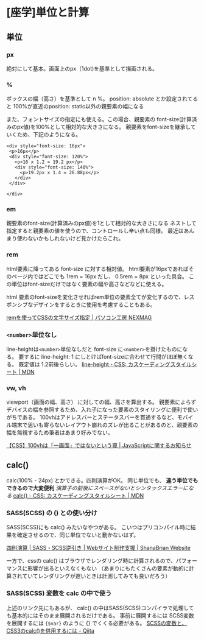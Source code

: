 
# [座学]単位と計算

## 単位
### px
絶対にして基本。画面上のpx（1dot)を基準として描画される。


### %
ボックスの幅（高さ）を基準として n %。
position: absolute とか設定されてると 100%が直近のposition: static以外の親要素の幅になる

また、フォントサイズの指定にも使える。この場合、親要素の font-size(計算済みのpx値)を100%として相対的な大きさになる。
親要素をfont-sizeを継承していくため、下記のようになる。

```
<div style="font-size: 16px">
 <p>16px</p>
 <div style="font-size: 120%">
   <p>16 x 1.2 = 19.2 px</p>
   <div style="font-size: 140%">
     <p>19.2px x 1.4 = 26.88px</p>
   </div>
 </div>

</div>
```


### em
親要素のfont-size(計算済みのpx値)を1として相対的な大きさになる
ネストして指定すると親要素の値を使うので、コントロールし辛い点も同様。
最近はあんまり使わないかもしれないけど見かけたらこれ。

### rem
html要素に降ってある font-size に対する相対値。
html要素が16pxであればそのページ内ではどこでも 1rem = 16px だし、 0.5rem = 8px といった具合。
この単位はfont-sizeだけではなく要素の幅や高さなどなどに使える。

html 要素のfont-sizeを変化させればrem単位の要素全てが変化するので、レスポンシブなデザインをするときに使用を考慮することもある。

[remを使ってCSSの文字サイズ指定 \| パソコン工房 NEXMAG](https://www.pc-koubou.jp/magazine/23912)


### `<number>`単位なし
line-heightは`<number>`単位なしだと font-size に`<number>`を掛けたものになる。
要するに line-height: 1 にしとけばfont-sizeに合わせて行間がほぼ無くなる。
既定値は 1.2前後らしい。
[line\-height \- CSS: カスケーディングスタイルシート \| MDN](https://developer.mozilla.org/ja/docs/Web/CSS/line-height)


### vw, vh
viewport（画面の幅、高さ） に対しての幅、高さを算出する。
親要素によらずデバイスの幅を参照するため、入れ子になった要素のスタイリングに便利で使いがちである。
100vhはアドレスバーとステータスバーを貫通するなど、モバイル端末で思いも寄らないレイアウト崩れのズレが出ることがあるのと、親要素の幅を無視するため筆者はあまり好みでない。

[【CSS】100vhは「一画面」ではないという罠 \| JavaScriptに関するお知らせ](https://jsnotice.com/posts/2019-03-30/)


## calc()

calc(100% - 24px) とかできる。四則演算がOK。
同じ単位でも、 **違う単位でもできるので大変便利**
*演算子の前後にスペースがないとシンタックスエラーになる*
[calc\(\) \- CSS: カスケーディングスタイルシート \| MDN](https://developer.mozilla.org/ja/docs/Web/CSS/calc())

### SASS(SCSS) の () との使い分け
SASS(SCSS)にも calc() みたいなやつがある。
こいつはプリコンパイル時に結果を確定させるので、同じ単位でないと動かないはず。

[四則演算 \| SASS・SCSS逆引き \| Webサイト制作支援 \| ShanaBrian Website](https://shanabrian.com/web/sass/4arithmetic-operations.php)

一方で、cssの calc() はブラウザでレンダリング時に計算されるので、パフォーマンスに影響が出るといえなくもない
（あまりにもたくさんの要素が動的に計算されていてレンダリングが遅いときは計測してみても良いだろう）


### SASS(SCSS) 変数を calc の中で使う
上述のリンク先にもあるが、 calc() の中はSASS(SCSS)コンパイラで処理しても基本的にはそのまま展開されるだけである。
事前に展開するには SCSS変数を展開するには `{$var}` のように {} でくくる必要がある。
[SCSSの変数と、CSS3のcalc\(\)を併用するには \- Qiita](https://qiita.com/mtmtkzm/items/2e3aef1b504ebcde5311)


